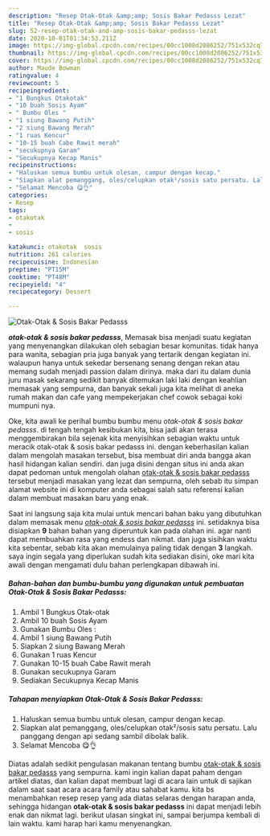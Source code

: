 ```yaml
---
description: "Resep Otak-Otak &amp;amp; Sosis Bakar Pedasss Lezat"
title: "Resep Otak-Otak &amp;amp; Sosis Bakar Pedasss Lezat"
slug: 52-resep-otak-otak-and-amp-sosis-bakar-pedasss-lezat
date: 2020-10-01T01:34:53.211Z
image: https://img-global.cpcdn.com/recipes/00cc1008d2086252/751x532cq70/otak-otak-sosis-bakar-pedasss-foto-resep-utama.jpg
thumbnail: https://img-global.cpcdn.com/recipes/00cc1008d2086252/751x532cq70/otak-otak-sosis-bakar-pedasss-foto-resep-utama.jpg
cover: https://img-global.cpcdn.com/recipes/00cc1008d2086252/751x532cq70/otak-otak-sosis-bakar-pedasss-foto-resep-utama.jpg
author: Maude Bowman
ratingvalue: 4
reviewcount: 5
recipeingredient:
- "1 Bungkus Otakotak"
- "10 buah Sosis Ayam"
- " Bumbu Oles "
- "1 siung Bawang Putih"
- "2 siung Bawang Merah"
- "1 ruas Kencur"
- "10-15 buah Cabe Rawit merah"
- "secukupnya Garam"
- "Secukupnya Kecap Manis"
recipeinstructions:
- "Haluskan semua bumbu untuk olesan, campur dengan kecap."
- "Siapkan alat pemanggang, oles/celupkan otak²/sosis satu persatu. Lalu panggang dengan api sedang sambil dibolak balik."
- "Selamat Mencoba 😋👌"
categories:
- Resep
tags:
- otakotak
- 
- sosis

katakunci: otakotak  sosis 
nutrition: 261 calories
recipecuisine: Indonesian
preptime: "PT15M"
cooktime: "PT48M"
recipeyield: "4"
recipecategory: Dessert

---
```



![Otak-Otak &amp; Sosis Bakar Pedasss](https://img-global.cpcdn.com/recipes/00cc1008d2086252/751x532cq70/otak-otak-sosis-bakar-pedasss-foto-resep-utama.jpg)

<b><i>otak-otak &amp; sosis bakar pedasss</i></b>, Memasak bisa menjadi suatu kegiatan yang menyenangkan dilakukan oleh sebagian besar komunitas. tidak hanya para wanita, sebagian pria juga banyak yang tertarik dengan kegiatan ini. walaupun hanya untuk sekedar bersenang senang dengan rekan atau memang sudah menjadi passion dalam dirinya. maka dari itu dalam dunia juru masak sekarang sedikit banyak ditemukan laki laki dengan keahlian memasak yang sempurna, dan banyak sekali juga kita melihat di aneka rumah makan dan cafe yang mempekerjakan chef cowok sebagai koki mumpuni nya.



Oke, kita awali ke perihal bumbu bumbu menu <i>otak-otak &amp; sosis bakar pedasss</i>. di tengah tengah kesibukan kita, bisa jadi akan terasa menggembirakan bila sejenak kita menyisihkan sebagian waktu untuk meracik otak-otak &amp; sosis bakar pedasss ini. dengan keberhasilan kalian dalam mengolah masakan tersebut, bisa membuat diri anda bangga akan hasil hidangan kalian sendiri. dan juga disini dengan situs ini anda akan dapat pedoman untuk mengolah olahan <u>otak-otak &amp; sosis bakar pedasss</u> tersebut menjadi masakan yang lezat dan sempurna, oleh sebab itu simpan alamat website ini di komputer anda sebagai salah satu referensi kalian dalam membuat masakan baru yang enak.


Saat ini langsung saja kita mulai untuk mencari bahan baku yang dibutuhkan dalam memasak menu <u><i>otak-otak &amp; sosis bakar pedasss</i></u> ini. setidaknya bisa disiapkan <b>9</b> bahan bahan yang diperuntuk kan pada olahan ini. agar nanti dapat membuahkan rasa yang endess dan nikmat. dan juga sisihkan waktu kita sebentar, sebab kita akan memulainya paling tidak dengan <b>3</b> langkah. saya ingin segala yang diperlukan sudah kita sediakan disini, oke mari kita awali dengan mengamati dulu bahan perlengkapan dibawah ini.

<!--inarticleads1-->

##### Bahan-bahan dan bumbu-bumbu yang digunakan untuk pembuatan Otak-Otak &amp; Sosis Bakar Pedasss:

1. Ambil 1 Bungkus Otak-otak
1. Ambil 10 buah Sosis Ayam
1. Gunakan  Bumbu Oles :
1. Ambil 1 siung Bawang Putih
1. Siapkan 2 siung Bawang Merah
1. Gunakan 1 ruas Kencur
1. Gunakan 10-15 buah Cabe Rawit merah
1. Gunakan secukupnya Garam
1. Sediakan Secukupnya Kecap Manis




<!--inarticleads2-->

##### Tahapan menyiapkan Otak-Otak &amp; Sosis Bakar Pedasss:

1. Haluskan semua bumbu untuk olesan, campur dengan kecap.
1. Siapkan alat pemanggang, oles/celupkan otak²/sosis satu persatu. Lalu panggang dengan api sedang sambil dibolak balik.
1. Selamat Mencoba 😋👌




Diatas adalah sedikit pengulasan makanan tentang bumbu <u>otak-otak &amp; sosis bakar pedasss</u> yang sempurna. kami ingin kalian dapat paham dengan artikel diatas, dan kalian dapat membuat lagi di acara lain untuk di sajikan dalam saat saat acara acara family atau sahabat kamu. kita bs menambahkan resep resep yang ada diatas selaras dengan harapan anda, sehingga hidangan <b>otak-otak &amp; sosis bakar pedasss</b> ini dapat menjadi lebih enak dan nikmat lagi. berikut ulasan singkat ini, sampai berjumpa kembali di lain waktu. kami harap hari kamu menyenangkan.
